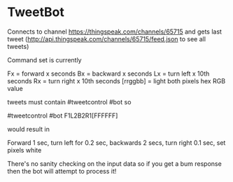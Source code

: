 # TweetBot

Connects to channel https://thingspeak.com/channels/65715 and gets last tweet (http://api.thingspeak.com/channels/65715/feed.json to see all tweets)

Command set is currently

Fx = forward x seconds
Bx = backward x seconds
Lx = turn left x 10th seconds
Rx = turn right x 10th seconds
[rrggbb] = light both pixels hex RGB value

tweets must contain #tweetcontrol #bot
so

 #tweetcontrol #bot F1L2B2R1[FFFFFF]
 
would result in 

Forward 1 sec, turn left for 0.2 sec, backwards 2 secs, turn right 0.1 sec, set pixels white

There's no sanity checking on the input data so if you get a bum response then the bot will attempt to process it!
